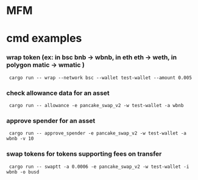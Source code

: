 # MFM

# cmd examples

### wrap token (ex: in bsc bnb -> wbnb, in eth eth -> weth, in polygon matic -> wmatic )
```
 cargo run -- wrap --network bsc --wallet test-wallet --amount 0.005
```

### check allowance data for an asset
```
 cargo run -- allowance -e pancake_swap_v2 -w test-wallet -a wbnb
```
### approve spender for an asset
```
 cargo run -- approve_spender -e pancake_swap_v2 -w test-wallet -a wbnb -v 10
```
### swap tokens for tokens supporting fees on transfer
```
 cargo run -- swaptt -a 0.0006 -e pancake_swap_v2 -w test-wallet -i wbnb -o busd
```